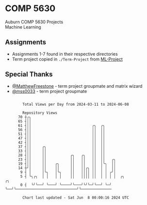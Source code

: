 # COMP 5630
Auburn COMP 5630 Projects  
Machine Learning

## Assignments
- Assignments 1-7 found in their respective directories
- Term project copied in `./Term-Project` from [ML-Project](https://github.com/wumphlett/ML-Project)

## Special Thanks
- [@MatthewFreestone](https://github.com/MatthewFreestone) - term project groupmate and matrix wizard
- [@mss0033](https://github.com/mss0033) - term project groupmate

```

        Total Views per Day from 2024-03-11 to 2024-06-08

        Repository Views
      70 ┼╭╮
      65 ┤││
      61 ┤││                            ╭╮  ╭╮
      56 ┤││                            ││  ││
      51 ┤││                            ││  ││
      47 ┤││                            ││  ││
      42 ┤││                            ││  ││
      37 ┤││     ╭╮                     ││  ││
      33 ┤││     ││                     ││  ││
      28 ┤││     ││           ╭╮   ╭╮   ││  ││
      23 ┤││     ││           ││   ││   ││  ││   ╭╮
      19 ┤││     ││    ╭╮     ││   ││   ││  │╰╮  ││
      14 ┼╯│     ││    ││     ││   ││╭╮ ││  │ │  ││
       9 ┤ │     │╰╮   │╰╮    ││   ││││ ││  │ │ ╭╯│
       5 ┤ ╰╮╭╮  │ │   │ │    ││   ││││ ││  │ │ │ │  ╭╮                            ╭╮
       0 ┤  ╰╯╰──╯ ╰───╯ ╰────╯╰───╯╰╯╰─╯╰──╯ ╰─╯ ╰──╯╰────────────────────────────╯╰──────────────

        Chart last updated - Sat Jun  8 00:00:16 2024 UTC
        
```
